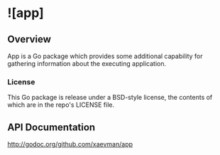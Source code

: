 # ![app]

## Overview
App is a Go package which provides some additional capability for gathering information about the executing application.

### License
This Go package is release under a BSD-style license, the contents of which are in the repo's LICENSE file.

## API Documentation
http://godoc.org/github.com/xaevman/app
